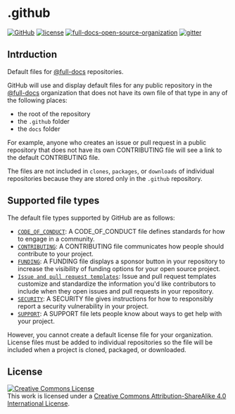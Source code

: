 # .github
[![GitHub](https://badgen.net/badge/icon/full-docs?icon=github&label&color=green)](https://github.com/full-docs)
[![license](https://badgen.net/github/license/full-docs/.github?color=green)](https://github.com/full-docs/.github/blob/main/LICENSE)
[![full-docs-open-source-organization](https://badgen.net/badge/organization/join%20us/cyan)](https://full-docs.github.io/#/?id=how-to-join)
[![gitter](https://badgen.net/badge/gitter/chat/cyan)](https://gitter.im/full-docs)

## Intrduction
Default files for [@full-docs](https://github.com/full-docs) repositories.

GitHub will use and display default files for any public repository in the [@full-docs](https://github.com/full-docs) organization that does not have its own file of that type in any of the following places:

- the root of the repository
- the `.github` folder
- the `docs` folder

For example, anyone who creates an issue or pull request in a public repository that does not have its own CONTRIBUTING file will see a link to the default CONTRIBUTING file.

The files are not included in `clones`, `packages`, or `downloads` of individual repositories because they are stored only in the `.github` repository.

## Supported file types
The default file types supported by GitHub are as follows:

- [`CODE_OF_CONDUCT`](https://help.github.com/en/articles/adding-a-code-of-conduct-to-your-project): A CODE_OF_CONDUCT file defines standards for how to engage in a community.
- [`CONTRIBUTING`](https://help.github.com/en/articles/setting-guidelines-for-repository-contributors): A CONTRIBUTING file communicates how people should contribute to your project.
- [`FUNDING`](https://help.github.com/en/articles/displaying-a-sponsor-button-in-your-repository): A FUNDING file displays a sponsor button in your repository to increase the visibility of funding options for your open source project. 
- [`Issue and pull request templates`](https://help.github.com/en/articles/about-issue-and-pull-request-templates): Issue and pull request templates customize and standardize the information you'd like contributors to include when they open issues and pull requests in your repository. 
- [`SECURITY`](https://help.github.com/en/articles/adding-a-security-policy-to-your-repository): 	A SECURITY file gives instructions for how to responsibly report a security vulnerability in your project.
- [`SUPPORT`](https://help.github.com/en/articles/adding-support-resources-to-your-project): A SUPPORT file lets people know about ways to get help with your project.

However, you cannot create a default license file for your organization. License files must be added to individual repositories so the file will be included when a project is cloned, packaged, or downloaded.

## License
<a rel="license" href="https://github.com/full-docs/.github/blob/main/LICENSE"><img alt="Creative Commons License" style="border-width:0" src="https://i.creativecommons.org/l/by-sa/4.0/88x31.png" /></a><br />This work is licensed under a <a rel="license" href="http://creativecommons.org/licenses/by-sa/4.0/">Creative Commons Attribution-ShareAlike 4.0 International License</a>.
